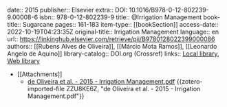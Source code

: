 date:: 2015
publisher:: Elsevier
extra:: DOI: 10.1016/B978-0-12-802239-9.00008-6
isbn:: 978-0-12-802239-9
title:: @Irrigation Management
book-title:: Sugarcane
pages:: 161-183
item-type:: [[bookSection]]
access-date:: 2022-10-19T04:23:35Z
original-title:: Irrigation Management
language:: en
url:: https://linkinghub.elsevier.com/retrieve/pii/B9780128022399000086
authors:: [[Rubens Alves de Oliveira]], [[Márcio Mota Ramos]], [[Leonardo Angelo de Aquino]]
library-catalog:: DOI.org (Crossref)
links:: [Local library](zotero://select/library/items/NXVB3RJT), [Web library](https://www.zotero.org/users/9756735/items/NXVB3RJT)

- [[Attachments]]
	- [de Oliveira et al. - 2015 - Irrigation Management.pdf](zotero://select/library/items/ZZU8KE6Z) {{zotero-imported-file ZZU8KE6Z, "de Oliveira et al. - 2015 - Irrigation Management.pdf"}}
